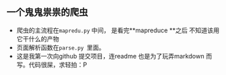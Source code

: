 ## 一个鬼鬼祟祟的爬虫
 - 爬虫的主流程在<code>mapredu.py</code> 中间，
是看完**mapreduce **之后 不知道该用它干什么的产物
 - 页面解析函数在<code>parse.py </code>里面。
 - 这是我第一次向github 提交项目，连readme 也是为了玩弄markdown 而写。代码很屎，求轻拍：P
